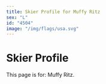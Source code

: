 ```yaml
---
title: Skier Profile for Muffy Ritz
sex: "L"
id: "4504"
image: "/img/flags/usa.svg" 
---
```


# Skier Profile

This page is for: Muffy Ritz.
    